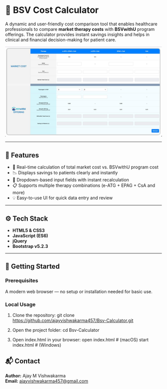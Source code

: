 # 💊 BSV Cost Calculator

A dynamic and user-friendly cost comparison tool that enables healthcare professionals to compare **market therapy costs** with **BSVwithU** program offerings. The calculator provides instant savings insights and helps in clinical and financial decision-making for patient care.

![BSV Cost Calculator Screenshot](./screenshoot.png)

---

## 🧩 Features

- 🧮 Real-time calculation of total market cost vs. BSVwithU program cost
- 📉 Displays savings to patients clearly and instantly
- 🔄 Dropdown-based input fields with instant recalculation
- 📋 Supports multiple therapy combinations (e-ATG + EPAG + CsA and more)
- 💡 Easy-to-use UI for quick data entry and review

---

## ⚙️ Tech Stack

- **HTML5 & CSS3**
- **JavaScript (ES6)**
- **jQuery**
- **Bootstrap v5.2.3**

---

## 🚀 Getting Started

### Prerequisites

A modern web browser — no setup or installation needed for basic use.

### Local Usage

1. Clone the repository:
   git clone https://github.com/ajayvishwakarma457/Bsv-Calculator.git

2. Open the project folder:
    cd Bsv-Calculator

3. Open index.html in your browser:
    open index.html  # (macOS)
    start index.html # (Windows)


## 📬 Contact
**Author:** Ajay M Vishwakarma  
**Email:** ajayvishwakarma457@gmail.com

